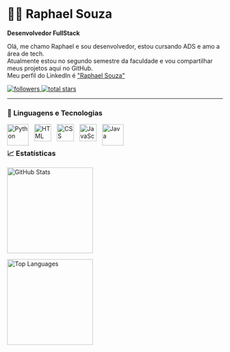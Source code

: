 # 👨‍💻 Raphael Souza

**Desenvolvedor FullStack**

Olá, me chamo Raphael e sou desenvolvedor, estou cursando ADS e amo a área de tech.  
Atualmente estou no segundo semestre da faculdade e vou compartilhar meus projetos aqui no GitHub.  
Meu perfil do LinkedIn é ["Raphael Souza"](https://www.linkedin.com/in/raphael-souza-23ba8b242)

<p align="left">
  <a href="https://github.com/GhostSouza145?tab=followers">
    <img alt="followers" title="Follow me on Github" src="https://custom-icon-badges.demolab.com/github/followers/GhostSouza145?color=236ad3&labelColor=1155ba&style=for-the-badge&logo=github-add&label=seguidores&logoColor=white"/>
  </a>
  <a href="https://github.com/GhostSouza145?tab=repositories">
    <img alt="total stars" title="Total stars on GitHub" src="https://custom-icon-badges.demolab.com/github/stars/GhostSouza145?color=55960c&style=for-the-badge&labelColor=488207&logo=star"/>
  </a>
</p>

---

### 🤖 Linguagens e Tecnologias

<img align="left" alt="Python" title="Python" width="50px" style="padding-right: 10px;" src="https://cdn.jsdelivr.net/gh/devicons/devicon@latest/icons/python/python-original-wordmark.svg"/>
<img align="left" alt="HTML" title="HTML" width="40px" style="padding-right: 10px;" src="https://cdn.jsdelivr.net/gh/devicons/devicon@latest/icons/html5/html5-original.svg"/>
<img align="left" alt="CSS" title="CSS" width="40px" style="padding-right: 10px;" src="https://cdn.jsdelivr.net/gh/devicons/devicon@latest/icons/css3/css3-original.svg"/>
<img align="left" alt="JavaScript" title="JavaScript" width="40px" style="padding-right: 10px;" src="https://cdn.jsdelivr.net/gh/devicons/devicon@latest/icons/javascript/javascript-original.svg"/>
<img align="left" alt="Java" title="Java" width="50px" style="padding-right: 10px;" src="https://cdn.jsdelivr.net/gh/devicons/devicon@latest/icons/java/java-plain-wordmark.svg"/>

<br/><br/>

### 📈 Estatísticas

<p align="left">
  <img 
    alt="GitHub Stats" 
    height="200px" 
    style="padding-right: 10px;" 
    src="https://github-readme-stats.vercel.app/api?username=GhostSouza145&show_icons=true&theme=tokyonight&include_all_commits=true&cache_seconds=60"
  />

  <img 
    alt="Top Languages" 
    height="200px" 
    style="padding-right: 10px;" 
    src="https://github-readme-stats.vercel.app/api/top-langs/?username=GhostSouza145&layout=compact&theme=tokyonight&langs_count=5&cache_seconds=60"
  />
</p>
